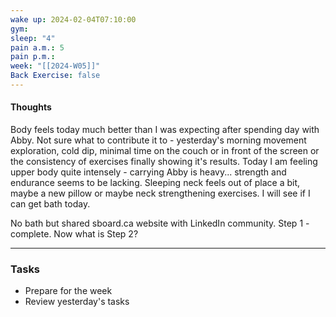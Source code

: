 ```yaml
---
wake up: 2024-02-04T07:10:00
gym: 
sleep: "4"
pain a.m.: 5
pain p.m.: 
week: "[[2024-W05]]"
Back Exercise: false
---
```

#### Thoughts

Body feels today much better than I was expecting after spending day with Abby. 
Not sure what to contribute it to - yesterday's morning movement exploration, cold dip, minimal time on the couch or in front of the screen or the consistency of exercises finally showing it's results. 
Today I am feeling upper body quite intensely - carrying Abby is heavy... strength and endurance seems to be lacking. Sleeping neck feels out of place a bit, maybe a new pillow or maybe neck strengthening exercises. 
I will see if I can get bath today. 

No bath but shared sboard.ca website with LinkedIn community. Step 1 - complete. Now what is Step 2? 

-----
### Tasks 

- Prepare for the week
- Review yesterday's tasks
